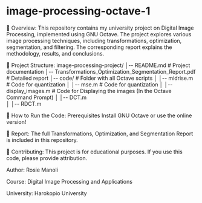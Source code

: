 # image-processing-octave-1
📌 Overview:
This repository contains my university project on Digital Image Processing, implemented using GNU Octave. The project explores various image processing techniques, including transformations, optimization, segmentation, and filtering. The corresponding report explains the methodology, results, and conclusions.

📁 Project Structure:
image-processing-project/
│-- README.md                   # Project documentation
│-- Transformations_Optimization_Segmentation_Report.pdf  # Detailed report
│-- code/                        # Folder with all Octave scripts
│   │-- midrise.m                # Code for quantization
│   │-- mse.m                    # Code for quantization
│   │-- display_images.m         # Code for Displaying the images (In the Octave Command Prompt)
│   │-- DCT.m                    
│   │-- RDCT.m                  

🚀 How to Run the Code:
Prerequisites
Install GNU Octave or use the online version!

📜 Report:
The full Transformations, Optimization, and Segmentation Report is included in this repository.

🤝 Contributing:
This project is for educational purposes. If you use this code, please provide attribution.

Author: Rosie Manoli

Course: Digital Image Processing and Applications

University: Harokopio University
